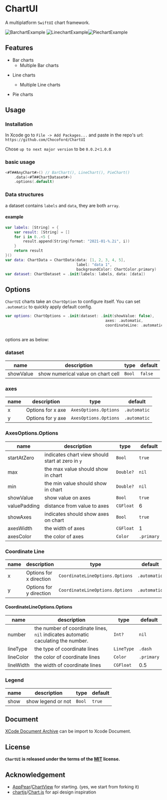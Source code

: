 # ChartUI

A multiplatform `SwiftUI` chart framework.

![BarchartExample](assets/README/BarchartExample.gif) ![LinechartExample](assets/README/LinechartExample.gif)![PiechartExample](assets/README/PiechartExample.gif) 

## Features

* Bar charts
  * Multiple Bar charts


- Line charts
  - Multiple Line charts

- Pie charts



## Usage

### Installation

In Xcode go to `File -> Add Packages...` and paste in the repo's url: `https://github.com/Chocoford/ChartUI`

Chose `up to next major version` to be `0.0.2`<`1.0.0`

### basic usage

```swift
<#T##AnyChart#>() // BarChart(), LineChart(), PieChart()
    .data(<#T##ChartDataset#>)
    .options(.default)
```

### Data structures

a dataset contains `labels` and `data`, they are both `array`.

#### example

```swift
var labels: [String] = {
    var result: [String] = []
    for i in 0..<5 {
        result.append(String(format: "2021-01-%.2i", i))
    }
    return result
}()
var data: ChartData = ChartData(data: [1, 2, 3, 4, 5],
                                label: "data 1",
                                backgroundColor: ChartColor.primary)
var dataset: ChartDataset = .init(labels: labels, data: [data])
```

## Options

`ChartUI` charts take an `ChartOption` to configure itself. You can set `.automatic` to quickly apply default config.

```swift
var options: ChartOptions = .init(dataset: .init(showValue: false),
                                             axes: .automatic,
                                             coordinateLine: .automatic) 
																						 // legend is default to `.automatic`
```

options are as below:

### dataset

| name      | description                        | type   | default |
| --------- | ---------------------------------- | ------ | ------- |
| showValue | show numerical value on chart cell | `Bool` | `false` |

### axes

| name | description       | type                  | default      |
| ---- | ----------------- | --------------------- | ------------ |
| x    | Options for x axe | `AxesOptions.Options` | `.automatic` |
| y    | Options for y axe | `AxesOptions.Options` | `.automatic` |

### AxesOptions.Options

| name         | description                                      | type      | default    |
| ------------ | ------------------------------------------------ | --------- | ---------- |
| startAtZero  | indicates chart view should start at zero in `y` | `Bool`    | `true`     |
| max          | the max value should show in chart               | `Double?` | `nil`      |
| min          | the min value should show in chart               | `Double?` | `nil`      |
| showValue    | show value on axes                               | `Bool`    | `true`     |
| valuePadding | distance from value to axes                      | `CGFloat` | 6          |
| showAxes     | indicates should show axes on chart              | `Bool`    | `true`     |
| axesWidth    | the width of axes                                | `CGFloat` | 1          |
| axesColor    | the color of axes                                | `Color`   | `.primary` |

### Coordinate Line

| name | description             | type                            | default      |
| ---- | ----------------------- | ------------------------------- | ------------ |
| x    | Options for x direction | `CoordinateLineOptions.Options` | `.automatic` |
| y    | Options for y direction | `CoordinateLineOptions.Options` | `.automatic` |

#### CoordinateLineOptions.Options

| name      | description                                                  | type       | default    |
| --------- | ------------------------------------------------------------ | ---------- | ---------- |
| number    | the number of coordinate lines, `nil` indicates automatic caculating the number. | `Int?`     | `nil`      |
| lineType  | the type of coordinate lines                                 | `LineType` | `.dash`    |
| lineColor | the color of coordinate lines                                | `Color`    | `.primary` |
| lineWidth | the width of coordinate lines                                | `CGFloat`  | 0.5        |

### Legend

| name | description        | type   | default |
| ---- | ------------------ | ------ | ------- |
| show | show legend or not | `Bool` | `true`  |

## Document

[XCode Document Archive](https://github.com/chocoford/ChartUI/releases/download/v0.0.2/ChartUI.doccarchive.zip) can be import to Xcode Document.

## License

**`ChartUI` is released under the terms of the [MIT](./LICENSE) license.**

## Acknowledgement

* [AppPear](https://github.com/AppPear)/[ChartView](https://github.com/AppPear/ChartView) for starting. (yes, we start from forking it)
* [chartjs](https://github.com/chartjs)/[Chart.js](https://github.com/chartjs/Chart.js) for api design inspiration

